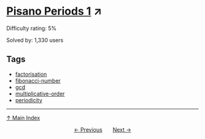 # [Pisano Periods 1](https://projecteuler.net/problem=853) ↗️

Difficulty rating: 5%

Solved by: 1,330 users
## Tags

- [factorisation](../tags/factorisation.md)
- [fibonacci-number](../tags/fibonacci-number.md)
- [gcd](../tags/gcd.md)
- [multiplicative-order](../tags/multiplicative-order.md)
- [periodicity](../tags/periodicity.md)



---

[↑ Main Index](../README.md)


<div align=center><a href='852.md'>← Previous</a> &nbsp;&nbsp; &nbsp;&nbsp;  <a href='854.md'>Next →</a></div>
